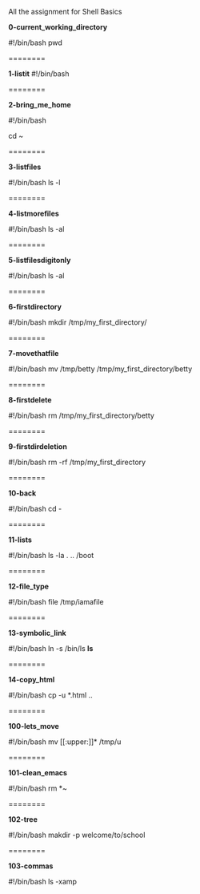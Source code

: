 All the assignment for Shell Basics

**0-current_working_directory**

#!/bin/bash 
pwd 

========

**1-listit**
#!/bin/bash


========

**2-bring_me_home**

#!/bin/bash

cd ~


========

**3-listfiles**

#!/bin/bash
ls -l


========

**4-listmorefiles**

#!/bin/bash
ls -al


========

**5-listfilesdigitonly**

#!/bin/bash
ls -al


========

**6-firstdirectory**

#!/bin/bash
mkdir /tmp/my_first_directory/


========

**7-movethatfile**

#!/bin/bash
mv /tmp/betty /tmp/my_first_directory/betty


========

**8-firstdelete**

#!/bin/bash
rm /tmp/my_first_directory/betty


========

**9-firstdirdeletion**

#!/bin/bash
rm -rf /tmp/my_first_directory


========

**10-back**

#!/bin/bash
cd -


========

**11-lists**

#!/bin/bash
ls -la . .. /boot


========

**12-file_type**

#!/bin/bash
file /tmp/iamafile


========

**13-symbolic_link**

#!/bin/bash
ln -s /bin/ls __ls__


========

**14-copy_html**

#!/bin/bash
cp -u *.html ..


========

**100-lets_move**

#!/bin/bash
mv [[:upper:]]* /tmp/u

========

**101-clean_emacs**

#!/bin/bash
rm *~


========

**102-tree**

#!/bin/bash
makdir -p welcome/to/school


========

**103-commas**

#!/bin/bash
ls -xamp
